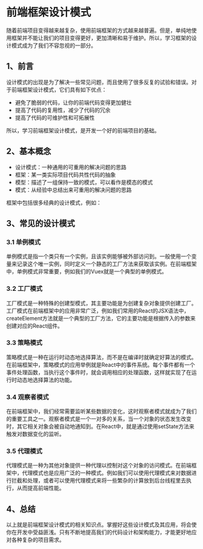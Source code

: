 # 前端框架设计模式
随着前端项目变得越来越复杂，使用前端框架的方式越来越普遍。但是，单纯地使用框架并不能让我们的项目变得更好，更加清晰和易于维护。所以，学习框架的设计模式成为了我们不容忽视的一部分。

## 1、前言
设计模式的出现是为了解决一些常见问题，而且使用了很多反复的试验和错误。对于前端框架设计模式，它们具有如下优点：

+ 避免了脆弱的代码，让你的前端代码变得更加健壮
+ 提高了代码的复用性，减少了代码的冗余
+ 提高了代码的可维护性和可拓展性

所以，学习前端框架设计模式，是开发一个好的前端项目的基础。

## 2、基本概念
+ 设计模式：一种通用的可重用的解决问题的思路
+ 框架：某一类实际项目代码共性代码的抽象
+ 模型：描述了一组保持一致的模式，可以看作是模态的模式
+ 模式：从经验中总结出来可重用的解决问题的思路

框架中包括很多经典的设计模式，例如：

## 3、常见的设计模式
### 3.1 单例模式
单例模式是指一个类只有一个实例，且该实例能够被外部访问到。一般使用一个变量来记录这个唯一实例，同时定义一个静态的工厂方法来获取该实例。在前端框架中，单例模式非常重要，例如我们的Vuex就是一个典型的单例模式。

### 3.2 工厂模式
工厂模式是一种特殊的创建型模式，其主要功能是为创建复杂对象提供创建工厂。工厂模式在前端框架中的应用非常广泛，例如我们常用的React的JSX语法中，createElement方法就是一个典型的工厂方法，它的主要功能是根据传入的参数来创建对应的React组件。

### 3.3 策略模式
策略模式是一种在运行时动态地选择算法，而不是在编译时就确定好算法的模式。在前端框架中，策略模式的应用举例就是React中的事件系统。每个事件都有一个事件处理函数，当执行这个事件时，就会调用相应的处理函数，这样就实现了在运行时动态地选择算法的功能。

### 3.4 观察者模式
在前端框架中，我们经常需要监听某些数据的变化，这时观察者模式就成为了我们的重要工具之一。观察者模式是一个一对多的关系，当一个对象的状态发生改变时，其它相关对象会被自动地通知到。在React中，就是通过使用setState方法来触发对数据变化的监听。

### 3.5 代理模式
代理模式是一种为其他对象提供一种代理以控制对这个对象的访问模式。在前端框架中，代理模式也是应用广泛的一种模式。例如我们可以使用代理模式来对数据进行拦截和处理，或者可以使用代理模式来将一些繁杂的计算放到后台线程里去执行，从而提高前端性能。

## 4、总结
以上就是前端框架设计模式的相关知识点。掌握好这些设计模式及其应用，将会使你在开发中受益匪浅。只有不断地提高我们的代码设计和架构能力，才能更好地应对各种复杂的项目需求。